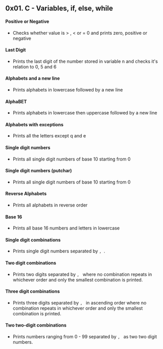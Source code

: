 ## 0x01. C - Variables, if, else, while

#### Positive or Negative
- Checks whether value is > , < or = 0 and prints zero, positive or negative

#### Last Digit
- Prints the last digit of the number stored in variable n and checks it's relation to 0, 5 and 6

#### Alphabets and a new line
- Prints alphabets in lowercase followed by a new line

#### AlphaBET
- Prints alphabets in lowercase then uppercase followed by a new line

#### Alphabets with exceptions
- Prints all the letters except q and e

#### Single digit numbers
- Prints all single digit numbers of base 10 starting from 0

#### Single digit numbers (putchar)
- Prints all single digit numbers of base 10 starting from 0

#### Reverse Alphabets
- Prints all alphabets in reverse order

#### Base 16
- Prints all base 16 numbers and letters in lowercase

#### Single digit combinations
- Prints single digit numbers separated by `, `.

#### Two digit combinations
- Prints two digits separated by `, ` where no combination repeats in whichever order and only the smallest combination is printed.

#### Three digit combinations
- Prints three digits separated by `, ` in ascending order where no combination repeats in whichever order and only the smallest combination is printed. 

#### Two two-digit combinations
- Prints numbers ranging from 0 - 99 separated by `, ` as two two digit numbers. 